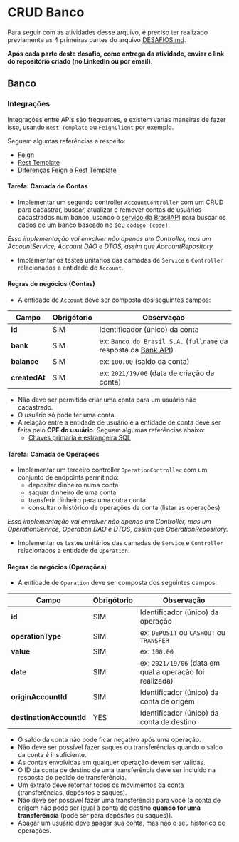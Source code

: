 # CRUD Banco

Para seguir com as atividades desse arquivo, é preciso ter realizado previamente as 4 primeiras partes do arquivo [DESAFIOS.md](https://github.com/GuillaumeFalourd/java-training-api/tree/main/DESAFIOS.md).

**Após cada parte deste desafio, como entrega da atividade, enviar o link do repositório criado (no LinkedIn ou por email).**

## Banco

### Integrações

Integrações entre APIs são frequentes, e existem varias maneiras de fazer isso, usando `Rest Template` ou `FeignClient` por exemplo.

Seguem algumas referências a respeito:

- [Feign](https://domineospring.wordpress.com/2017/06/02/feign-uma-forma-simples-para-consumir-servicos/)
- [Rest Template](https://www.ti-enxame.com/pt/java/como-post-forma-dados-com-spring-resttemplate/825640550/)
- [Diferenças Feign e Rest Template](https://www.ti-enxame.com/pt/spring-boot/quais-sao-vantagens-e-desvantagens-do-uso-de-simulacao-em-relacao-ao-resttemplate/835724322/)

#### Tarefa: Camada de Contas

- Implementar um segundo controller `AccountController` com um CRUD para cadastrar, buscar, atualizar e remover contas de usuários cadastrados num banco, usando o [serviço da BrasilAPI](https://brasilapi.com.br/docs#tag/BANKS/paths/~1banks~1v1/get) para buscar os dados de um banco baseado no seu `código (code)`.

*Essa implementação vai envolver não apenas um Controller, mas um AccountService, Account DAO e DTOS, assim que AccountRepository.*

- Implementar os testes unitários das camadas de `Service` e `Controller` relacionados a entidade de `Account`.

#### Regras de negócios (Contas)

- A entidade de `Account` deve ser composta dos seguintes campos:

Campo | Obrigótorio | Observação
------------ | ------------  | -------------
**id** | SIM | Identificador (único) da conta
**bank** | SIM | ex: `Banco do Brasil S.A.` (`fullname` da resposta da [Bank API](https://brasilapi.com.br/docs#tag/BANKS/paths/~1banks~1v1/get))
**balance** | SIM | ex: `100.00` (saldo da conta)
**createdAt** | SIM | ex: `2021/19/06` (data de criação da conta)

- Não deve ser permitido criar uma conta para um usuário não cadastrado.
- O usuário só pode ter uma conta.
- A relação entre a entidade de usuário e a entidade de conta deve ser feita pelo **CPF do usuário**. Seguem algumas referências abaixo:
  - [Chaves primaria e estrangeira SQL](https://www.devmedia.com.br/sql-aprenda-a-utilizar-a-chave-primaria-e-a-chave-estrangeira/37636)

#### Tarefa: Camada de Operações

- Implementar um terceiro controller `OperationController` com um conjunto de endpoints permitindo:
  - depositar dinheiro numa conta
  - saquar dinheiro de uma conta
  - transferir dinheiro para uma outra conta
  - consultar o histórico de operações da conta (listar as operações)

*Essa implementação vai envolver não apenas um Controller, mas um OperationService, Operation DAO e DTOS, assim que OperationRepository.*

- Implementar os testes unitários das camadas de `Service` e `Controller` relacionados a entidade de `Operation`.

#### Regras de negócios (Operações)

- A entidade de `Operation` deve ser composta dos seguintes campos:

Campo | Obrigótorio | Observação
------------ | ------------  | -------------
**id** | SIM | Identificador (único) da operação
**operationType** | SIM | ex: `DEPOSIT` ou `CASHOUT` ou `TRANSFER`
**value** | SIM | ex: `100.00`
**date** | SIM | ex: `2021/19/06` (data em qual a operação foi realizada)
**originAccountId** | SIM | Identificador (único) da conta de origem
**destinationAccountId** | YES | Identificador (único) da conta de destino

- O saldo da conta não pode ficar negativo após uma operação.
- Não deve ser possível fazer saques ou transferências quando o saldo da conta é insuficiente.
- As contas envolvidas em qualquer operação devem ser válidas.
- O ID da conta de destino de uma transferência deve ser incluído na resposta do pedido de transferência.
- Um extrato deve retornar todos os movimentos da conta (transferências, depósitos e saques).
- Não deve ser possível fazer uma transferência para você (a conta de origem não pode ser igual à conta de destino **quando for uma transferência** (pode ser para depósitos ou saques)).
- Apagar um usuário deve apagar sua conta, mas não o seu histórico de operações.
